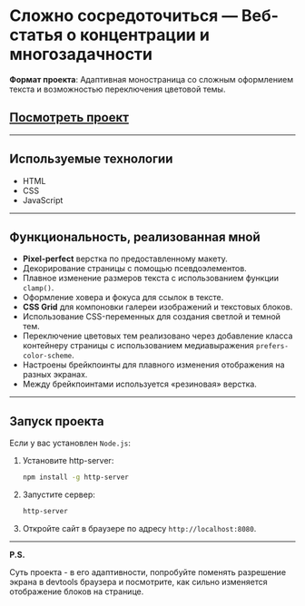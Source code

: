 # Сложно сосредоточиться — Веб-статья о концентрации и многозадачности

**Формат проекта**: Адаптивная моностраница со сложным оформлением текста и возможностью переключения цветовой темы.

## [Посмотреть проект](https://webborista.github.io/slozhno-sosredotochitsya/)

---

## Используемые технологии

- HTML
- CSS
- JavaScript

---

## Функциональность, реализованная мной

- **Pixel-perfect** верстка по предоставленному макету.
- Декорирование страницы с помощью псевдоэлементов.
- Плавное изменение размеров текста с использованием функции `clamp()`.
- Оформление ховера и фокуса для ссылок в тексте.
- **CSS Grid** для компоновки галереи изображений и текстовых блоков.
- Использование CSS-переменных для создания светлой и темной тем.
- Переключение цветовых тем реализовано через добавление класса контейнеру страницы с использованием медиавыражения `prefers-color-scheme`.
- Настроены брейкпоинты для плавного изменения отображения на разных экранах.
- Между брейкпоинтами используется «резиновая» верстка.

---

## Запуск проекта

Если у вас установлен `Node.js`:

1. Установите http-server:

    ```bash
    npm install -g http-server
    ```

2. Запустите сервер:

    ```bash
    http-server
    ```

3. Откройте сайт в браузере по адресу `http://localhost:8080`.

---

**P.S.**

Суть проекта - в его адаптивности, попробуйте поменять разрешение экрана в devtools браузера и посмотрите, как сильно изменяется отображение блоков на странице.
